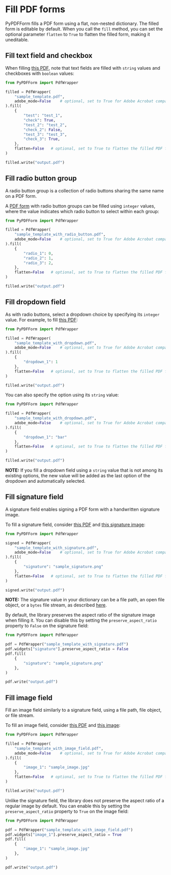# Fill PDF forms

PyPDFForm fills a PDF form using a flat, non-nested dictionary.
The filled form is editable by default. When you call the `fill` method, you can set the optional parameter `flatten` to `True` to flatten the filled form, making it uneditable.

## Fill text field and checkbox

When filling [this PDF](https://github.com/chinapandaman/PyPDFForm/raw/master/pdf_samples/sample_template.pdf), note that text fields are filled with `string` values and checkboxes with `boolean` values:

```python
from PyPDFForm import PdfWrapper

filled = PdfWrapper(
    "sample_template.pdf",
    adobe_mode=False    # optional, set to True for Adobe Acrobat compatibility
).fill(
    {
        "test": "test_1",
        "check": True,
        "test_2": "test_2",
        "check_2": False,
        "test_3": "test_3",
        "check_3": True,
    },
    flatten=False   # optional, set to True to flatten the filled PDF form
)

filled.write("output.pdf")
```

## Fill radio button group

A radio button group is a collection of radio buttons sharing the same name on a PDF form.

A [PDF form](https://github.com/chinapandaman/PyPDFForm/raw/master/pdf_samples/sample_template_with_radio_button.pdf) with radio button groups can be filled using `integer` values, where the value indicates which radio button to select within each group:

```python
from PyPDFForm import PdfWrapper

filled = PdfWrapper(
    "sample_template_with_radio_button.pdf",
    adobe_mode=False    # optional, set to True for Adobe Acrobat compatibility
).fill(
    {
        "radio_1": 0,
        "radio_2": 1,
        "radio_3": 2,
    },
    flatten=False   # optional, set to True to flatten the filled PDF form
)

filled.write("output.pdf")
```

## Fill dropdown field

As with radio buttons, select a dropdown choice by specifying its `integer` value. For example, to fill [this PDF](https://github.com/chinapandaman/PyPDFForm/raw/master/pdf_samples/dropdown/sample_template_with_dropdown.pdf):

```python
from PyPDFForm import PdfWrapper

filled = PdfWrapper(
    "sample_template_with_dropdown.pdf",
    adobe_mode=False    # optional, set to True for Adobe Acrobat compatibility
).fill(
    {
        "dropdown_1": 1
    },
    flatten=False   # optional, set to True to flatten the filled PDF form
)

filled.write("output.pdf")
```

You can also specify the option using its `string` value:

```python
from PyPDFForm import PdfWrapper

filled = PdfWrapper(
    "sample_template_with_dropdown.pdf",
    adobe_mode=False    # optional, set to True for Adobe Acrobat compatibility
).fill(
    {
        "dropdown_1": "bar"
    },
    flatten=False   # optional, set to True to flatten the filled PDF form
)

filled.write("output.pdf")
```

**NOTE:** If you fill a dropdown field using a `string` value that is not among its existing options, the new value will be added as the last option of the dropdown and automatically selected.

## Fill signature field

A signature field enables signing a PDF form with a handwritten signature image.

To fill a signature field, consider [this PDF](https://github.com/chinapandaman/PyPDFForm/raw/master/pdf_samples/signature/sample_template_with_signature.pdf) and [this signature image](https://github.com/chinapandaman/PyPDFForm/raw/master/image_samples/sample_signature.png):

```python
from PyPDFForm import PdfWrapper

signed = PdfWrapper(
    "sample_template_with_signature.pdf",
    adobe_mode=False    # optional, set to True for Adobe Acrobat compatibility
).fill(
    {
        "signature": "sample_signature.png"
    },
    flatten=False   # optional, set to True to flatten the filled PDF form
)

signed.write("output.pdf")
```

**NOTE:** The signature value in your dictionary can be a file path, an open file object, or a `bytes` file stream, as described [here](install.md/#create-a-pdf-wrapper).

By default, the library preserves the aspect ratio of the signature image when filling it. You can disable this by setting the `preserve_aspect_ratio` property to `False` on the signature field:

```python
from PyPDFForm import PdfWrapper

pdf = PdfWrapper("sample_template_with_signature.pdf")
pdf.widgets["signature"].preserve_aspect_ratio = False
pdf.fill(
    {
        "signature": "sample_signature.png"
    },
)

pdf.write("output.pdf")
```

## Fill image field

Fill an image field similarly to a signature field, using a file path, file object, or file stream.

To fill an image field, consider [this PDF](https://github.com/chinapandaman/PyPDFForm/raw/master/pdf_samples/sample_template_with_image_field.pdf) and [this image](https://github.com/chinapandaman/PyPDFForm/raw/master/image_samples/sample_image.jpg):

```python
from PyPDFForm import PdfWrapper

filled = PdfWrapper(
    "sample_template_with_image_field.pdf",
    adobe_mode=False    # optional, set to True for Adobe Acrobat compatibility
).fill(
    {
        "image_1": "sample_image.jpg"
    },
    flatten=False   # optional, set to True to flatten the filled PDF form
)

filled.write("output.pdf")
```

Unlike the signature field, the library does not preserve the aspect ratio of a regular image by default. You can enable this by setting the `preserve_aspect_ratio` property to `True` on the image field:

```python
from PyPDFForm import PdfWrapper

pdf = PdfWrapper("sample_template_with_image_field.pdf")
pdf.widgets["image_1"].preserve_aspect_ratio = True
pdf.fill(
    {
        "image_1": "sample_image.jpg"
    },
)

pdf.write("output.pdf")
```
